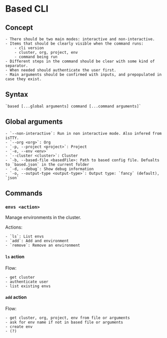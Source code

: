# Based CLI

## Concept

	- There should be two main modes: interactive and non-interactive.
	- Items that should be clearly visible when the command runs:
		- cli version
		- cluster, org, project, env
		- command being run
 	- Different steps in the command should be clear with some kind of separator.
	- When needed should authenticate the user first.
	- Main arguments should be confirmed with inputs, and prepopulated in case they exist.

## Syntax

	`based [...global arguments] command [...command arguments]`

## Global arguments

	- `--non-interactive`: Run in non interactive mode. Also infered from isTTY.
	- `--org <org>`: Org
	- `-p, --project <project>`: Project
	- `-e, --env <env>`
	- `--cluster <cluster>`: Cluster
	- `-b, --based-file <basedFile>: Path to based config file. Defualts to `based.json` in the current folder
	- `-d, --debug`: Show debug information
	- `-o, --output-type <output-type>`: Output type: `fancy` (default), `json`

## Commands

### `envs <action>`

Manage environments in the cluster.

Actions:

	- `ls`: List envs
	- `add`: Add and environment
	- `remove`: Remove an environment

#### `ls` action

Flow:

	- get cluster
	- authenticate user
	- list existing envs

#### `add` action

Flow:

	- get cluster, org, project, env from file or arguments
	- ask for env name if not in based file or arguments
	- create env
	- (?)
